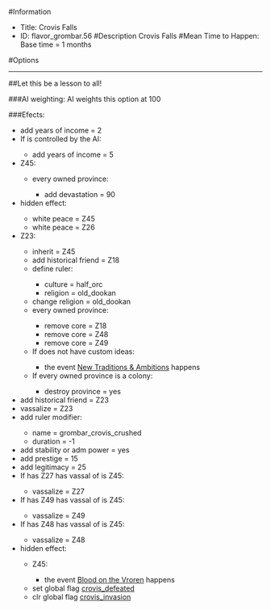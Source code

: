 #Information
 - Title: Crovis Falls
 - ID: flavor_grombar.56
#Description
Crovis Falls
#Mean Time to Happen:
Base time = 1 months

#Options

___
##Let this be a lesson to all!

###AI weighting:
AI weights this option at 100


###Efects:<ul><li>add years of income = 2</li><li>If is controlled by the AI:</li><ul><li>add years of income = 5</li></ul><li>Z45:</li><ul><li>every owned province:</li><ul><li>add devastation = 90</li></ul></ul><li>hidden effect:</li><ul><li>white peace = Z45</li><li>white peace = Z26</li></ul><li>Z23:</li><ul><li>inherit = Z45</li><li>add historical friend = Z18</li><li>define ruler:</li><ul><li>culture = half_orc</li><li>religion = old_dookan</li></ul><li>change religion = old_dookan</li><li>every owned province:</li><ul><li>remove core = Z18</li><li>remove core = Z48</li><li>remove core = Z49</li></ul><li>If does not have custom ideas:</li><ul><li>the event [New Traditions & Ambitions](../events/new_traditions_ambitions.md) happens</li></ul><li>If every owned province is a colony:</li><ul><li>destroy province = yes</li></ul></ul><li>add historical friend = Z23</li><li>vassalize = Z23</li><li>add ruler modifier:</li><ul><li>name = grombar_crovis_crushed</li><li>duration = -1</li></ul><li>add stability or adm power = yes</li><li>add prestige = 15</li><li>add legitimacy = 25</li><li>If has Z27 has vassal of is Z45:</li><ul><li>vassalize = Z27</li></ul><li>If has Z49 has vassal of is Z45:</li><ul><li>vassalize = Z49</li></ul><li>If has Z48 has vassal of is Z45:</li><ul><li>vassalize = Z48</li></ul><li>hidden effect:</li><ul><li>Z45:</li><ul><li>the event [Blood on the Vroren](../events/blood_on_the_vroren.md) happens</li></ul><li>set global flag [crovis_defeated](../flags/crovis_defeated.md)</li><li>clr global flag [crovis_invasion](../flags/crovis_invasion.md)</li></ul></ul>
